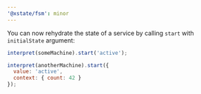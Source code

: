 ```yaml
---
'@xstate/fsm': minor
---
```


You can now rehydrate the state of a service by calling `start` with `initialState` argument:

```js
interpret(someMachine).start('active');

interpret(anotherMachine).start({
  value: 'active',
  context: { count: 42 }
});
